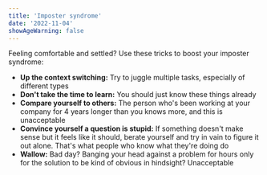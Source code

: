 ```yaml
---
title: 'Imposter syndrome'
date: '2022-11-04'
showAgeWarning: false
---
```


Feeling comfortable and settled? Use these tricks to boost your imposter syndrome:

- **Up the context switching:** Try to juggle multiple tasks, especially of different types
- **Don't take the time to learn:** You should just know these things already
- **Compare yourself to others:** The person who's been working at your company for 4 years longer than you knows more, and this is unacceptable
- **Convince yourself a question is stupid:** If something doesn't make sense but it feels like it should, berate yourself and try in vain to figure it out alone. That's what people who know what they're doing do
- **Wallow:** Bad day? Banging your head against a problem for hours only for the solution to be kind of obvious in hindsight? Unacceptable
